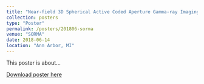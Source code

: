 ```yaml
---
title: "Near-field 3D Spherical Active Coded Aperture Gamma-ray Imaging"
collection: posters
type: "Poster"
permalink: /posters/201806-sorma
venue: "SORMA"
date: 2018-06-14
location: "Ann Arbor, MI"
---
```


This poster is about...

[Download poster here](http://dhellfeld.github.io/files/posters/20180614-sorma.pdf)
